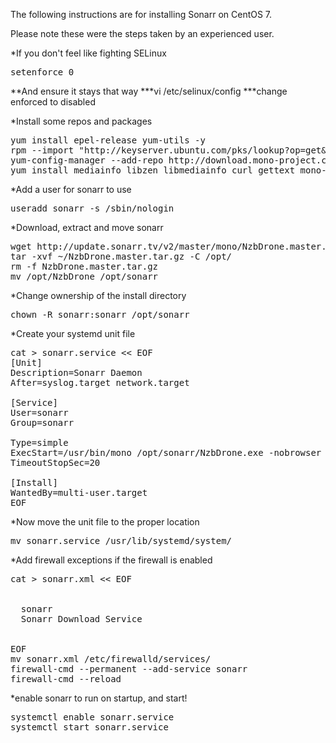 The following instructions are for installing Sonarr on CentOS 7.

Please note these were the steps taken by an experienced user.

*If you don't feel like fighting SELinux
<pre>setenforce 0</pre>
**And ensure it stays that way
***vi /etc/selinux/config
***change enforced to disabled

*Install some repos and packages
<pre>
yum install epel-release yum-utils -y
rpm --import "http://keyserver.ubuntu.com/pks/lookup?op=get&search=0x3FA7E0328081BFF6A14DA29AA6A19B38D3D831EF"
yum-config-manager --add-repo http://download.mono-project.com/repo/centos/
yum install mediainfo libzen libmediainfo curl gettext mono-core mono-devel sqlite.x86_64 -y
</pre>
*Add a user for sonarr to use
<pre>useradd sonarr -s /sbin/nologin</pre>
*Download, extract and move sonarr
<pre>
wget http://update.sonarr.tv/v2/master/mono/NzbDrone.master.tar.gz
tar -xvf ~/NzbDrone.master.tar.gz -C /opt/
rm -f NzbDrone.master.tar.gz
mv /opt/NzbDrone /opt/sonarr
</pre>
*Change ownership of the install directory
<pre>chown -R sonarr:sonarr /opt/sonarr</pre>

*Create your systemd unit file
<pre>
cat > sonarr.service << EOF
[Unit]
Description=Sonarr Daemon
After=syslog.target network.target

[Service]
User=sonarr
Group=sonarr

Type=simple
ExecStart=/usr/bin/mono /opt/sonarr/NzbDrone.exe -nobrowser -data /opt/sonarr
TimeoutStopSec=20

[Install]
WantedBy=multi-user.target
EOF
</pre>
*Now move the unit file to the proper location
<pre>mv sonarr.service /usr/lib/systemd/system/</pre>

*Add firewall exceptions if the firewall is enabled
<pre>
cat > sonarr.xml << EOF
<?xml version="1.0" encoding="utf-8"?>
<service>
  <short>sonarr</short>
  <description>Sonarr Download Service</description>
  <port protocol="tcp" port="8989"/>
</service>
EOF
mv sonarr.xml /etc/firewalld/services/
firewall-cmd --permanent --add-service sonarr
firewall-cmd --reload
</pre>
*enable sonarr to run on startup, and start!
<pre>
systemctl enable sonarr.service
systemctl start sonarr.service
</pre>